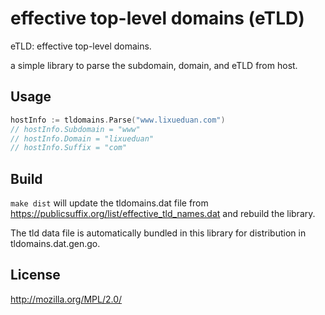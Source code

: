# effective top-level domains (eTLD)

eTLD: effective top-level domains.

a simple library to parse the subdomain, domain, and eTLD from host.
## Usage

```go
hostInfo := tldomains.Parse("www.lixueduan.com")
// hostInfo.Subdomain = "www"
// hostInfo.Domain = "lixueduan"
// hostInfo.Suffix = "com"
```

## Build

`make dist` will update the tldomains.dat file from https://publicsuffix.org/list/effective_tld_names.dat and rebuild the library.

The tld data file is automatically bundled in this library for distribution in tldomains.dat.gen.go.

## License

http://mozilla.org/MPL/2.0/
